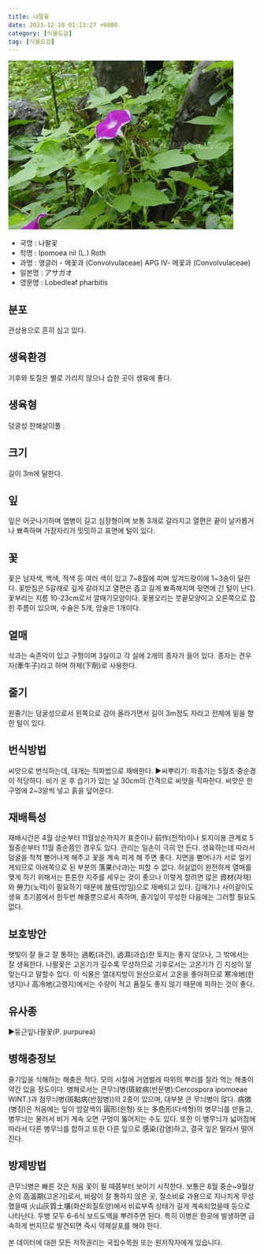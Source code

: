 ```yaml
---
title: 나팔꽃
date: 2023-12-10 01:13:27 +0800
category: [식물도감]
tag: [식물도감]
---
```




![나팔꽃](/assets/img/fileUpload/plants/basic/Convolvulaceae/Pharbitis/17361/1_th2.JPG)
- 국명 : 나팔꽃
- 학명 : Ipomoea nil (L.) Roth
- 과명 : 앵글러 - 메꽃과 (Convolvulaceae) APG Ⅳ- 메꽃과 (Convolvulaceae)
- 일본명 : アサガオ
- 영문명 : Lobedleaf pharbitis


## 분포
관상용으로 흔히 심고 있다.
## 생육환경
기후와 토질은 별로 가리지 않으나 습한 곳이 생육에 좋다.
## 생육형
덩굴성 한해살이풀 .
## 크기
길이 3m에 달한다.
## 잎
잎은 어긋나기하며 엽병이 길고 심장형이며 보통 3개로 갈라지고 열편은 끝이 날카롭거나 뾰족하며 가장자리가 밋밋하고 표면에 털이 있다.
## 꽃
꽃은 남자색, 백색, 적색 등 여러 색이 있고 7~8월에 피며 잎겨드랑이에 1~3송이 달린다. 꽃받침은 5갈래로 깊게 갈라지고 열편은 좁고 길게 뾰족해지며 뒷면에 긴 털이 난다. 꽃부리는 지름 10-23cm로서 깔때기모양이다. 꽃봉오리는 붓끝모양이고 오른쪽으로 잡힌 주름이 있으며, 수술은 5개, 암술은 1개이다.
## 열매
삭과는 숙존악이 있고 구형이며 3실이고 각 실에 2개의 종자가 들어 있다. 종자는 견우자(牽牛子)라고 하며 하제(下劑)로 사용한다.
## 줄기
원줄기는 덩굴성으로서 왼쪽으로 감아 올라가면서 길이 3m정도 자라고 전체에 밑을 향한 털이 있다.
## 번식방법
씨앗으로 번식하는데, 대개는 직파법으로 재배한다.
▶씨뿌리기: 파종기는 5월초·중순경이 적당하다. 비가 온 후 습기가 있는 날 30cm의 간격으로 씨앗을 직파한다. 씨앗은 한 구멍에 2~3알씩 넣고 흙을 덮어준다.
## 재배특성
재배시간은 4월 상순부터 11월상순까지가 표준이나 前作(전작)이나 토지이용 관계로 5월중순부터 11월 중순쯤인 경우도 있다. 관리는 일손이 극히 안 든다. 생육하는데 따라서 덩굴을 척척 뻗어나게 해주고 꽃을 계속 피게 해 주면 좋다. 지면을 뻗어나가 서로 얼키게되므로 아래쪽으로 된 부분의 落果(낙과)는 피할 수 없다. 허실없이 완전하게 열매를 맺게 하기 위해서는 튼튼한 지주를 세우는 것이 좋으나 이렇게 할려면 많은 資材(자재)와 勞力(노력)이 필요하기 때문에 放任(방임)으로 재배되고 있다.  김매기나 사이갈이도 생육 초기쯤에서 한두번 해줄뿐으로서 족하며, 줄기잎이 무성한 다음에는 그러할 필요도 없다.
## 보호방안
햇빛이 잘 들고 잘 통하는 過乾(과건), 過濕(과습)한 토지는 좋지 않으나, 그 밖에서는 잘 생육한다. 나팔꽃은 고온기가 길수록 무성하므로 기후로서는 고온기가 긴 지성이 알맞는다고 말할수 있다. 이 식물은 열대지방이 원산으로서 고온을 좋아하므로 寒冷地(한냉지)나 高冷地(고랭지)에서는 수량이 적고 품질도 좋지 않기 때문에 피하는 것이 좋다.
## 유사종
▶둥근잎나팔꽃(P. purpurea)
## 병해충정보
줄기잎을 식해하는 해충은 적다. 모의 시절에 거염벌레 따위의 뿌리를 잘라 먹는 해충이 약간 있을 정도이다. 
병해로서는 큰무늬병(斑紋病(반문병):Cercospora ipomoeae WINT.)과 점무늬병(斑點病(반점병))의 2종이 있으며, 대부분 큰 무늬병이 많다. 
病徵(병징)은 처음에는 잎이 암갈색의 圓形(원형) 또는 多色形(다색형)의 병무늬를 만들고, 병무늬는 물러서 비가 계속 오면 구멍이 뚫어지는 수도 있다.  또한 이 병무늬가 넓어짐에 따라서 다른 병무늬를 합하고 또한 다른 잎으로 感染(감염)하고, 결국 잎은 말라서 떨어진다.
## 방제방법
큰무늬병은 빠른 것은 처음 꽃이 필 때쯤부터 보이기 시작한다. 보통은 8월 중순~9월상순의 高溫期(고온기)로서, 바람이 잘 통하지 않은 곳, 질소비료 과용으로 지나치게 무성했을때 火山灰質土壤(화산회질토양)에서 비료부족 상태가 길게 계속되었을때 등으로 나타난다.
두병 모두 6-6식 보드도액을 뿌려주면 된다. 특히 이병은 한곳에 발생하면 급속하게 번지므로 발견되면 즉시 약제살포를 해야 한다.






본 데이터에 대한 모든 저작권리는 국립수목원 또는 원저작자에게 있습니다.
